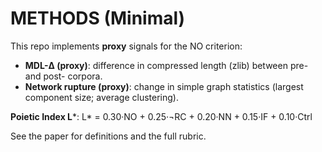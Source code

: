 # METHODS (Minimal)

This repo implements **proxy** signals for the NO criterion:
- **MDL-Δ (proxy)**: difference in compressed length (zlib) between pre- and post- corpora.
- **Network rupture (proxy)**: change in simple graph statistics (largest component size; average clustering).

**Poietic Index L***:
L* = 0.30·NO + 0.25·¬RC + 0.20·NN + 0.15·IF + 0.10·Ctrl

See the paper for definitions and the full rubric.
